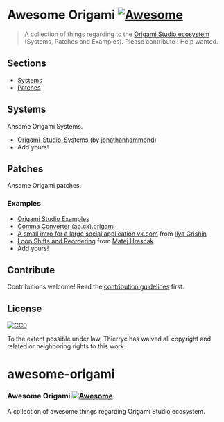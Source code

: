 # Awesome Origami [![Awesome](https://cdn.rawgit.com/sindresorhus/awesome/d7305f38d29fed78fa85652e3a63e154dd8e8829/media/badge.svg)](https://github.com/sindresorhus/awesome)

> A collection of things regarding to the [Origami Studio ecosystem ](https://origami.design) (Systems, Patches and Examples).
> Please contribute ! Help wanted.


## Sections

- [Systems](#systems)
- [Patches](#patches)


## Systems

Ansome Origami Systems.

- [Origami-Studio-Systems](https://github.com/jonathanhammond/Origami-Studio-Systems) (by [jonathanhammond](https://github.com/jonathanhammond))
- Add yours!


## Patches

Ansome Origami patches.

### Examples

- [Origami Studio Examples](https://origami.design/examples/)
- [Comma Converter (ap.cx).origami](https://www.dropbox.com/s/h8gc9aov52x1zgo/Comma%20Converter%20%28ap.cx%29.origami?dl=0)
- [A small intro for a large social application vk.com](https://www.dropbox.com/s/oqp1e19japbcpcg/Intro.origami?dl=0) from [Ilya Grishin](https://www.facebook.com/ilyagrshn?fref=gs&hc_ref=ARRsV3Zcs7GsqEC_vfoQXV9XMSAPsn75WU19Wr7-_M1gf2S11UgpD642uE_YHw8p5SU&dti=508155215950032) 
- [Loop Shifts and Reordering](https://www.dropbox.com/s/jwzikm1ylp6iroo/Loop%20Shifts%20and%20Reordering.origami?dl=0) from [Matej Hrescak](https://www.facebook.com/hrescak?fref=gc&dti=508155215950032)
- Add yours!


## Contribute

Contributions welcome! Read the [contribution guidelines](contributing.md) first.


## License

[![CC0](http://mirrors.creativecommons.org/presskit/buttons/88x31/svg/cc-zero.svg)](http://creativecommons.org/publicdomain/zero/1.0)

To the extent possible under law, Thierryc has waived all copyright and
related or neighboring rights to this work.
# awesome-origami

### **Awesome Origami** [![Awesome](https://awesome.re/badge.svg)](https://awesome.re)

A collection of awesome things regarding Origami Studio ecosystem.

